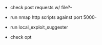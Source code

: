 - check post requests w/ file?-
- run nmap http scripts against port 5000-


- run local_exploit_suggester
- check opt
